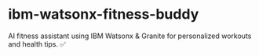 # ibm-watsonx-fitness-buddy
AI fitness assistant using IBM Watsonx &amp; Granite for personalized workouts and health tips. ✅
